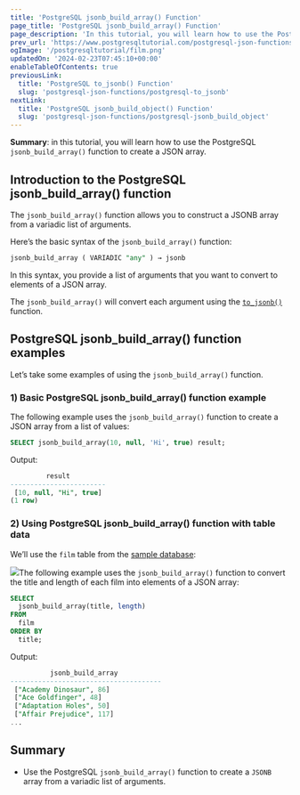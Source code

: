 ```yaml
---
title: 'PostgreSQL jsonb_build_array() Function'
page_title: 'PostgreSQL jsonb_build_array() Function'
page_description: 'In this tutorial, you will learn how to use the PostgreSQL jsonb_build_array() function to create a JSON array.'
prev_url: 'https://www.postgresqltutorial.com/postgresql-json-functions/postgresql-jsonb_build_array/'
ogImage: '/postgresqltutorial/film.png'
updatedOn: '2024-02-23T07:45:10+00:00'
enableTableOfContents: true
previousLink:
  title: 'PostgreSQL to_jsonb() Function'
  slug: 'postgresql-json-functions/postgresql-to_jsonb'
nextLink:
  title: 'PostgreSQL jsonb_build_object() Function'
  slug: 'postgresql-json-functions/postgresql-jsonb_build_object'
---
```


**Summary**: in this tutorial, you will learn how to use the PostgreSQL `jsonb_build_array()` function to create a JSON array.

## Introduction to the PostgreSQL jsonb_build_array() function

The `jsonb_build_array()` function allows you to construct a JSONB array from a variadic list of arguments.

Here’s the basic syntax of the `jsonb_build_array()` function:

```sql
jsonb_build_array ( VARIADIC "any" ) → jsonb
```

In this syntax, you provide a list of arguments that you want to convert to elements of a JSON array.

The `jsonb_build_array()` will convert each argument using the [`to_jsonb()`](postgresql-to_jsonb) function.

## PostgreSQL jsonb_build_array() function examples

Let’s take some examples of using the `jsonb_build_array()` function.

### 1\) Basic PostgreSQL jsonb_build_array() function example

The following example uses the `jsonb_build_array()` function to create a JSON array from a list of values:

```sql
SELECT jsonb_build_array(10, null, 'Hi', true) result;
```

Output:

```sql
         result
------------------------
 [10, null, "Hi", true]
(1 row)
```

### 2\) Using PostgreSQL jsonb_build_array() function with table data

We’ll use the `film` table from the [sample database](../postgresql-getting-started/postgresql-sample-database):

![](/postgresqltutorial/film.png)The following example uses the `jsonb_build_array()` function to convert the title and length of each film into elements of a JSON array:

```sql
SELECT
  jsonb_build_array(title, length)
FROM
  film
ORDER BY
  title;
```

Output:

```sql
          jsonb_build_array
--------------------------------------
 ["Academy Dinosaur", 86]
 ["Ace Goldfinger", 48]
 ["Adaptation Holes", 50]
 ["Affair Prejudice", 117]
...
```

## Summary

- Use the PostgreSQL `jsonb_build_array()` function to create a `JSONB` array from a variadic list of arguments.
